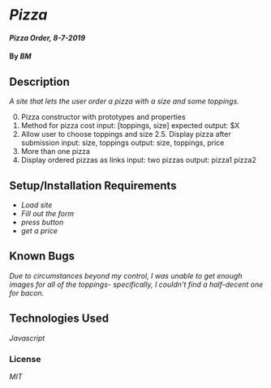 # _Pizza_

#### _Pizza Order, 8-7-2019_

#### By _**BM**_

## Description

_A site that lets the user order a pizza with a size and some toppings._

0. Pizza constructor with prototypes and properties
1. Method for pizza cost
    input: [toppings, size]
    expected output: $X
2. Allow user to choose toppings and size
2.5. Display pizza after submission
    input: size, toppings
    output: size, toppings, price
3. More than one pizza
4. Display ordered pizzas as links
input: two pizzas
output:
pizza1
pizza2

## Setup/Installation Requirements

* _Load site_
* _Fill out the form_
* _press button_
* _get a price_


## Known Bugs

_Due to circumstances beyond my control, I was unable to get enough images for all of the toppings- specifically, I couldn't find a half-decent one for bacon._

## Technologies Used

_Javascript_

### License

*MIT*

